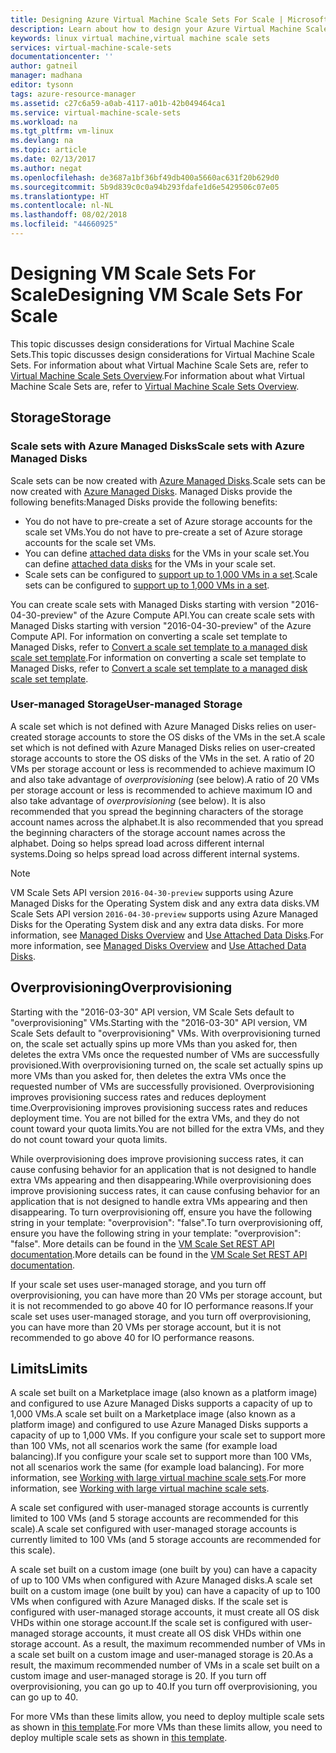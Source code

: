 ```yaml
---
title: Designing Azure Virtual Machine Scale Sets For Scale | Microsoft Docs
description: Learn about how to design your Azure Virtual Machine Scale Sets for scale
keywords: linux virtual machine,virtual machine scale sets
services: virtual-machine-scale-sets
documentationcenter: ''
author: gatneil
manager: madhana
editor: tysonn
tags: azure-resource-manager
ms.assetid: c27c6a59-a0ab-4117-a01b-42b049464ca1
ms.service: virtual-machine-scale-sets
ms.workload: na
ms.tgt_pltfrm: vm-linux
ms.devlang: na
ms.topic: article
ms.date: 02/13/2017
ms.author: negat
ms.openlocfilehash: de3687a1bf36bf49db400a5660ac631f20b629d0
ms.sourcegitcommit: 5b9d839c0c0a94b293fdafe1d6e5429506c07e05
ms.translationtype: HT
ms.contentlocale: nl-NL
ms.lasthandoff: 08/02/2018
ms.locfileid: "44660925"
---
```

# <a name="designing-vm-scale-sets-for-scale"></a><span data-ttu-id="6105f-104">Designing VM Scale Sets For Scale</span><span class="sxs-lookup"><span data-stu-id="6105f-104">Designing VM Scale Sets For Scale</span></span>
<span data-ttu-id="6105f-105">This topic discusses design considerations for Virtual Machine Scale Sets.</span><span class="sxs-lookup"><span data-stu-id="6105f-105">This topic discusses design considerations for Virtual Machine Scale Sets.</span></span> <span data-ttu-id="6105f-106">For information about what Virtual Machine Scale Sets are, refer to [Virtual Machine Scale Sets Overview](virtual-machine-scale-sets-overview.md).</span><span class="sxs-lookup"><span data-stu-id="6105f-106">For information about what Virtual Machine Scale Sets are, refer to [Virtual Machine Scale Sets Overview](virtual-machine-scale-sets-overview.md).</span></span>

## <a name="storage"></a><span data-ttu-id="6105f-107">Storage</span><span class="sxs-lookup"><span data-stu-id="6105f-107">Storage</span></span>

### <a name="scale-sets-with-azure-managed-disks"></a><span data-ttu-id="6105f-108">Scale sets with Azure Managed Disks</span><span class="sxs-lookup"><span data-stu-id="6105f-108">Scale sets with Azure Managed Disks</span></span>
<span data-ttu-id="6105f-109">Scale sets can be now created with [Azure Managed Disks](../storage/storage-managed-disks-overview.md).</span><span class="sxs-lookup"><span data-stu-id="6105f-109">Scale sets can be now created with [Azure Managed Disks](../storage/storage-managed-disks-overview.md).</span></span> <span data-ttu-id="6105f-110">Managed Disks provide the following benefits:</span><span class="sxs-lookup"><span data-stu-id="6105f-110">Managed Disks provide the following benefits:</span></span>
- <span data-ttu-id="6105f-111">You do not have to pre-create a set of Azure storage accounts for the scale set VMs.</span><span class="sxs-lookup"><span data-stu-id="6105f-111">You do not have to pre-create a set of Azure storage accounts for the scale set VMs.</span></span>
- <span data-ttu-id="6105f-112">You can define [attached data disks](virtual-machine-scale-sets-attached-disks.md) for the VMs in your scale set.</span><span class="sxs-lookup"><span data-stu-id="6105f-112">You can define [attached data disks](virtual-machine-scale-sets-attached-disks.md) for the VMs in your scale set.</span></span>
- <span data-ttu-id="6105f-113">Scale sets can be configured to [support up to 1,000 VMs in a set](virtual-machine-scale-sets-placement-groups.md).</span><span class="sxs-lookup"><span data-stu-id="6105f-113">Scale sets can be configured to [support up to 1,000 VMs in a set](virtual-machine-scale-sets-placement-groups.md).</span></span> 

<span data-ttu-id="6105f-114">You can create scale sets with Managed Disks starting with version "2016-04-30-preview" of the Azure Compute API.</span><span class="sxs-lookup"><span data-stu-id="6105f-114">You can create scale sets with Managed Disks starting with version "2016-04-30-preview" of the Azure Compute API.</span></span> <span data-ttu-id="6105f-115">For information on converting a scale set template to Managed Disks, refer to [Convert a scale set template to a managed disk scale set template](virtual-machine-scale-sets-convert-template-to-md.md).</span><span class="sxs-lookup"><span data-stu-id="6105f-115">For information on converting a scale set template to Managed Disks, refer to [Convert a scale set template to a managed disk scale set template](virtual-machine-scale-sets-convert-template-to-md.md).</span></span>

### <a name="user-managed-storage"></a><span data-ttu-id="6105f-116">User-managed Storage</span><span class="sxs-lookup"><span data-stu-id="6105f-116">User-managed Storage</span></span>
<span data-ttu-id="6105f-117">A scale set which is not defined with Azure Managed Disks relies on user-created storage accounts to store the OS disks of the VMs in the set.</span><span class="sxs-lookup"><span data-stu-id="6105f-117">A scale set which is not defined with Azure Managed Disks relies on user-created storage accounts to store the OS disks of the VMs in the set.</span></span> <span data-ttu-id="6105f-118">A ratio of 20 VMs per storage account or less is recommended to achieve maximum IO and also take advantage of _overprovisioning_ (see below).</span><span class="sxs-lookup"><span data-stu-id="6105f-118">A ratio of 20 VMs per storage account or less is recommended to achieve maximum IO and also take advantage of _overprovisioning_ (see below).</span></span> <span data-ttu-id="6105f-119">It is also recommended that you spread the beginning characters of the storage account names across the alphabet.</span><span class="sxs-lookup"><span data-stu-id="6105f-119">It is also recommended that you spread the beginning characters of the storage account names across the alphabet.</span></span> <span data-ttu-id="6105f-120">Doing so helps spread load across different internal systems.</span><span class="sxs-lookup"><span data-stu-id="6105f-120">Doing so helps spread load across different internal systems.</span></span> 

>[!NOTE]
><span data-ttu-id="6105f-121">VM Scale Sets API version `2016-04-30-preview` supports using Azure Managed Disks for the Operating System disk and any extra data disks.</span><span class="sxs-lookup"><span data-stu-id="6105f-121">VM Scale Sets API version `2016-04-30-preview` supports using Azure Managed Disks for the Operating System disk and any extra data disks.</span></span> <span data-ttu-id="6105f-122">For more information, see [Managed Disks Overview](../storage/storage-managed-disks-overview.md) and [Use Attached Data Disks](virtual-machine-scale-sets-attached-disks.md).</span><span class="sxs-lookup"><span data-stu-id="6105f-122">For more information, see [Managed Disks Overview](../storage/storage-managed-disks-overview.md) and [Use Attached Data Disks](virtual-machine-scale-sets-attached-disks.md).</span></span> 

## <a name="overprovisioning"></a><span data-ttu-id="6105f-123">Overprovisioning</span><span class="sxs-lookup"><span data-stu-id="6105f-123">Overprovisioning</span></span>
<span data-ttu-id="6105f-124">Starting with the "2016-03-30" API version, VM Scale Sets default to "overprovisioning" VMs.</span><span class="sxs-lookup"><span data-stu-id="6105f-124">Starting with the "2016-03-30" API version, VM Scale Sets default to "overprovisioning" VMs.</span></span> <span data-ttu-id="6105f-125">With overprovisioning turned on, the scale set actually spins up more VMs than you asked for, then deletes the extra VMs once the requested number of VMs are successfully provisioned.</span><span class="sxs-lookup"><span data-stu-id="6105f-125">With overprovisioning turned on, the scale set actually spins up more VMs than you asked for, then deletes the extra VMs once the requested number of VMs are successfully provisioned.</span></span> <span data-ttu-id="6105f-126">Overprovisioning improves provisioning success rates and reduces deployment time.</span><span class="sxs-lookup"><span data-stu-id="6105f-126">Overprovisioning improves provisioning success rates and reduces deployment time.</span></span> <span data-ttu-id="6105f-127">You are not billed for the extra VMs, and they do not count toward your quota limits.</span><span class="sxs-lookup"><span data-stu-id="6105f-127">You are not billed for the extra VMs, and they do not count toward your quota limits.</span></span>

<span data-ttu-id="6105f-128">While overprovisioning does improve provisioning success rates, it can cause confusing behavior for an application that is not designed to handle extra VMs appearing and then disappearing.</span><span class="sxs-lookup"><span data-stu-id="6105f-128">While overprovisioning does improve provisioning success rates, it can cause confusing behavior for an application that is not designed to handle extra VMs appearing and then disappearing.</span></span> <span data-ttu-id="6105f-129">To turn overprovisioning off, ensure you have the following string in your template: "overprovision": "false".</span><span class="sxs-lookup"><span data-stu-id="6105f-129">To turn overprovisioning off, ensure you have the following string in your template: "overprovision": "false".</span></span> <span data-ttu-id="6105f-130">More details can be found in the [VM Scale Set REST API documentation](https://msdn.microsoft.com/library/azure/mt589035.aspx).</span><span class="sxs-lookup"><span data-stu-id="6105f-130">More details can be found in the [VM Scale Set REST API documentation](https://msdn.microsoft.com/library/azure/mt589035.aspx).</span></span>

<span data-ttu-id="6105f-131">If your scale set uses user-managed storage, and you turn off overprovisioning, you can have more than 20 VMs per storage account, but it is not recommended to go above 40 for IO performance reasons.</span><span class="sxs-lookup"><span data-stu-id="6105f-131">If your scale set uses user-managed storage, and you turn off overprovisioning, you can have more than 20 VMs per storage account, but it is not recommended to go above 40 for IO performance reasons.</span></span> 

## <a name="limits"></a><span data-ttu-id="6105f-132">Limits</span><span class="sxs-lookup"><span data-stu-id="6105f-132">Limits</span></span>
<span data-ttu-id="6105f-133">A scale set built on a Marketplace image (also known as a platform image) and configured to use Azure Managed Disks supports a capacity of up to 1,000 VMs.</span><span class="sxs-lookup"><span data-stu-id="6105f-133">A scale set built on a Marketplace image (also known as a platform image) and configured to use Azure Managed Disks supports a capacity of up to 1,000 VMs.</span></span> <span data-ttu-id="6105f-134">If you configure your scale set to support more than 100 VMs, not all scenarios work the same (for example load balancing).</span><span class="sxs-lookup"><span data-stu-id="6105f-134">If you configure your scale set to support more than 100 VMs, not all scenarios work the same (for example load balancing).</span></span> <span data-ttu-id="6105f-135">For more information, see [Working with large virtual machine scale sets](virtual-machine-scale-sets-placement-groups.md).</span><span class="sxs-lookup"><span data-stu-id="6105f-135">For more information, see [Working with large virtual machine scale sets](virtual-machine-scale-sets-placement-groups.md).</span></span> 

<span data-ttu-id="6105f-136">A scale set configured with user-managed storage accounts is currently limited to 100 VMs (and 5 storage accounts are recommended for this scale).</span><span class="sxs-lookup"><span data-stu-id="6105f-136">A scale set configured with user-managed storage accounts is currently limited to 100 VMs (and 5 storage accounts are recommended for this scale).</span></span>

<span data-ttu-id="6105f-137">A scale set built on a custom image (one built by you) can have a capacity of up to 100 VMs when configured with Azure Managed disks.</span><span class="sxs-lookup"><span data-stu-id="6105f-137">A scale set built on a custom image (one built by you) can have a capacity of up to 100 VMs when configured with Azure Managed disks.</span></span> <span data-ttu-id="6105f-138">If the scale set is configured with user-managed storage accounts, it must create all OS disk VHDs within one storage account.</span><span class="sxs-lookup"><span data-stu-id="6105f-138">If the scale set is configured with user-managed storage accounts, it must create all OS disk VHDs within one storage account.</span></span> <span data-ttu-id="6105f-139">As a result, the maximum recommended number of VMs in a scale set built on a custom image and user-managed storage is 20.</span><span class="sxs-lookup"><span data-stu-id="6105f-139">As a result, the maximum recommended number of VMs in a scale set built on a custom image and user-managed storage is 20.</span></span> <span data-ttu-id="6105f-140">If you turn off overprovisioning, you can go up to 40.</span><span class="sxs-lookup"><span data-stu-id="6105f-140">If you turn off overprovisioning, you can go up to 40.</span></span>

<span data-ttu-id="6105f-141">For more VMs than these limits allow, you need to deploy multiple scale sets as shown in [this template](https://github.com/Azure/azure-quickstart-templates/tree/master/301-custom-images-at-scale).</span><span class="sxs-lookup"><span data-stu-id="6105f-141">For more VMs than these limits allow, you need to deploy multiple scale sets as shown in [this template](https://github.com/Azure/azure-quickstart-templates/tree/master/301-custom-images-at-scale).</span></span>


